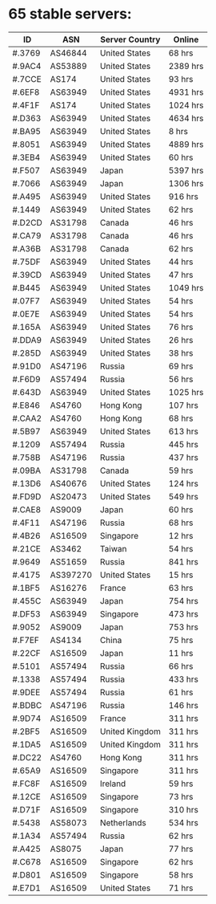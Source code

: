 # 65 stable servers:

| ID | ASN | Server Country | Online |
| ------ | ------ | ------ | ------ |
| #.3769 | AS46844 | United States | 68 hrs |
| #.9AC4 | AS53889 | United States | 2389 hrs |
| #.7CCE | AS174 | United States | 93 hrs |
| #.6EF8 | AS63949 | United States | 4931 hrs |
| #.4F1F | AS174 | United States | 1024 hrs |
| #.D363 | AS63949 | United States | 4634 hrs |
| #.BA95 | AS63949 | United States | 8 hrs |
| #.8051 | AS63949 | United States | 4889 hrs |
| #.3EB4 | AS63949 | United States | 60 hrs |
| #.F507 | AS63949 | Japan | 5397 hrs |
| #.7066 | AS63949 | Japan | 1306 hrs |
| #.A495 | AS63949 | United States | 916 hrs |
| #.1449 | AS63949 | United States | 62 hrs |
| #.D2CD | AS31798 | Canada | 46 hrs |
| #.CA79 | AS31798 | Canada | 46 hrs |
| #.A36B | AS31798 | Canada | 62 hrs |
| #.75DF | AS63949 | United States | 44 hrs |
| #.39CD | AS63949 | United States | 47 hrs |
| #.B445 | AS63949 | United States | 1049 hrs |
| #.07F7 | AS63949 | United States | 54 hrs |
| #.0E7E | AS63949 | United States | 54 hrs |
| #.165A | AS63949 | United States | 76 hrs |
| #.DDA9 | AS63949 | United States | 26 hrs |
| #.285D | AS63949 | United States | 38 hrs |
| #.91D0 | AS47196 | Russia | 69 hrs |
| #.F6D9 | AS57494 | Russia | 56 hrs |
| #.643D | AS63949 | United States | 1025 hrs |
| #.E846 | AS4760 | Hong Kong | 107 hrs |
| #.CAA2 | AS4760 | Hong Kong | 68 hrs |
| #.5B97 | AS63949 | United States | 613 hrs |
| #.1209 | AS57494 | Russia | 445 hrs |
| #.758B | AS47196 | Russia | 437 hrs |
| #.09BA | AS31798 | Canada | 59 hrs |
| #.13D6 | AS40676 | United States | 124 hrs |
| #.FD9D | AS20473 | United States | 549 hrs |
| #.CAE8 | AS9009 | Japan | 60 hrs |
| #.4F11 | AS47196 | Russia | 68 hrs |
| #.4B26 | AS16509 | Singapore | 12 hrs |
| #.21CE | AS3462 | Taiwan | 54 hrs |
| #.9649 | AS51659 | Russia | 841 hrs |
| #.4175 | AS397270 | United States | 15 hrs |
| #.1BF5 | AS16276 | France | 63 hrs |
| #.455C | AS63949 | Japan | 754 hrs |
| #.DF53 | AS63949 | Singapore | 473 hrs |
| #.9052 | AS9009 | Japan | 753 hrs |
| #.F7EF | AS4134 | China | 75 hrs |
| #.22CF | AS16509 | Japan | 11 hrs |
| #.5101 | AS57494 | Russia | 66 hrs |
| #.1338 | AS57494 | Russia | 433 hrs |
| #.9DEE | AS57494 | Russia | 61 hrs |
| #.BDBC | AS47196 | Russia | 146 hrs |
| #.9D74 | AS16509 | France | 311 hrs |
| #.2BF5 | AS16509 | United Kingdom | 311 hrs |
| #.1DA5 | AS16509 | United Kingdom | 311 hrs |
| #.DC22 | AS4760 | Hong Kong | 311 hrs |
| #.65A9 | AS16509 | Singapore | 311 hrs |
| #.FC8F | AS16509 | Ireland | 59 hrs |
| #.12CE | AS16509 | Singapore | 73 hrs |
| #.D71F | AS16509 | Singapore | 310 hrs |
| #.5438 | AS58073 | Netherlands | 534 hrs |
| #.1A34 | AS57494 | Russia | 62 hrs |
| #.A425 | AS8075 | Japan | 77 hrs |
| #.C678 | AS16509 | Singapore | 62 hrs |
| #.D801 | AS16509 | Singapore | 58 hrs |
| #.E7D1 | AS16509 | United States | 71 hrs |

